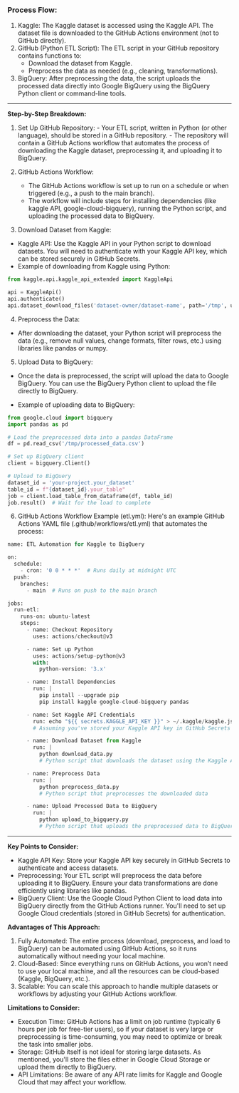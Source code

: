 ### **Process Flow:**

1. Kaggle: The Kaggle dataset is accessed using the Kaggle API. The dataset file is downloaded to the GitHub Actions environment (not to GitHub directly).
2. GitHub (Python ETL Script): The ETL script in your GitHub repository contains functions to:
    - Download the dataset from Kaggle.
    - Preprocess the data as needed (e.g., cleaning, transformations).
3. BigQuery: After preprocessing the data, the script uploads the processed data directly into Google BigQuery using the BigQuery Python client or command-line tools.

-----------------------------------------------------------------------------------------------------------------------------------------

**Step-by-Step Breakdown:**

1. Set Up GitHub Repository:
        - Your ETL script, written in Python (or other language), should be stored in a GitHub repository.
        - The repository will contain a GitHub Actions workflow that automates the process of downloading the Kaggle dataset, preprocessing it, and uploading it to BigQuery.

2. GitHub Actions Workflow:

    - The GitHub Actions workflow is set up to run on a schedule or when triggered (e.g., a push to the main branch).
    - The workflow will include steps for installing dependencies (like kaggle API, google-cloud-bigquery), running the Python script, and uploading the processed data to BigQuery.

3. Download Dataset from Kaggle:

- Kaggle API: Use the Kaggle API in your Python script to download datasets. You will need to authenticate with your Kaggle API key, which can be stored securely in GitHub Secrets.
- Example of downloading from Kaggle using Python:

```python
from kaggle.api.kaggle_api_extended import KaggleApi

api = KaggleApi()
api.authenticate()
api.dataset_download_files('dataset-owner/dataset-name', path='/tmp', unzip=True)
```

4. Preprocess the Data:

- After downloading the dataset, your Python script will preprocess the data (e.g., remove null values, change formats, filter rows, etc.) using libraries like pandas or numpy.

5. Upload Data to BigQuery:

- Once the data is preprocessed, the script will upload the data to Google BigQuery. You can use the BigQuery Python client to upload the file directly to BigQuery.

- Example of uploading data to BigQuery:

```python
from google.cloud import bigquery
import pandas as pd

# Load the preprocessed data into a pandas DataFrame
df = pd.read_csv('/tmp/processed_data.csv')

# Set up BigQuery client
client = bigquery.Client()

# Upload to BigQuery
dataset_id = 'your-project.your_dataset'
table_id = f"{dataset_id}.your_table"
job = client.load_table_from_dataframe(df, table_id)
job.result()  # Wait for the load to complete
```
6. GitHub Actions Workflow Example (etl.yml): Here's an example GitHub Actions YAML file (.github/workflows/etl.yml) that automates the process:

```python
name: ETL Automation for Kaggle to BigQuery

on:
  schedule:
    - cron: '0 0 * * *'  # Runs daily at midnight UTC
  push:
    branches:
      - main  # Runs on push to the main branch

jobs:
  run-etl:
    runs-on: ubuntu-latest
    steps:
      - name: Checkout Repository
        uses: actions/checkout@v3

      - name: Set up Python
        uses: actions/setup-python@v3
        with:
          python-version: '3.x'

      - name: Install Dependencies
        run: |
          pip install --upgrade pip
          pip install kaggle google-cloud-bigquery pandas

      - name: Set Kaggle API Credentials
        run: echo "${{ secrets.KAGGLE_API_KEY }}" > ~/.kaggle/kaggle.json
        # Assuming you've stored your Kaggle API key in GitHub Secrets

      - name: Download Dataset from Kaggle
        run: |
          python download_data.py
          # Python script that downloads the dataset using the Kaggle API

      - name: Preprocess Data
        run: |
          python preprocess_data.py
          # Python script that preprocesses the downloaded data

      - name: Upload Processed Data to BigQuery
        run: |
          python upload_to_bigquery.py
          # Python script that uploads the preprocessed data to BigQuery
```
-----------------------------------------------------------------------------------------------------------------------------------------

**Key Points to Consider:**

- Kaggle API Key: Store your Kaggle API key securely in GitHub Secrets to authenticate and access datasets.
- Preprocessing: Your ETL script will preprocess the data before uploading it to BigQuery. Ensure your data transformations are done efficiently using libraries like pandas.
- BigQuery Client: Use the Google Cloud Python Client to load data into BigQuery directly from the GitHub Actions runner. You'll need to set up Google Cloud credentials (stored in GitHub Secrets) for authentication.

**Advantages of This Approach:**

1. Fully Automated: The entire process (download, preprocess, and load to BigQuery) can be automated using GitHub Actions, so it runs automatically without needing your local machine.
2. Cloud-Based: Since everything runs on GitHub Actions, you won’t need to use your local machine, and all the resources can be cloud-based (Kaggle, BigQuery, etc.).
3. Scalable: You can scale this approach to handle multiple datasets or workflows by adjusting your GitHub Actions workflow.

**Limitations to Consider:**
- Execution Time: GitHub Actions has a limit on job runtime (typically 6 hours per job for free-tier users), so if your dataset is very large or preprocessing is time-consuming, you may need to optimize or break the task into smaller jobs.
- Storage: GitHub itself is not ideal for storing large datasets. As mentioned, you'll store the files either in Google Cloud Storage or upload them directly to BigQuery.
- API Limitations: Be aware of any API rate limits for Kaggle and Google Cloud that may affect your workflow.


